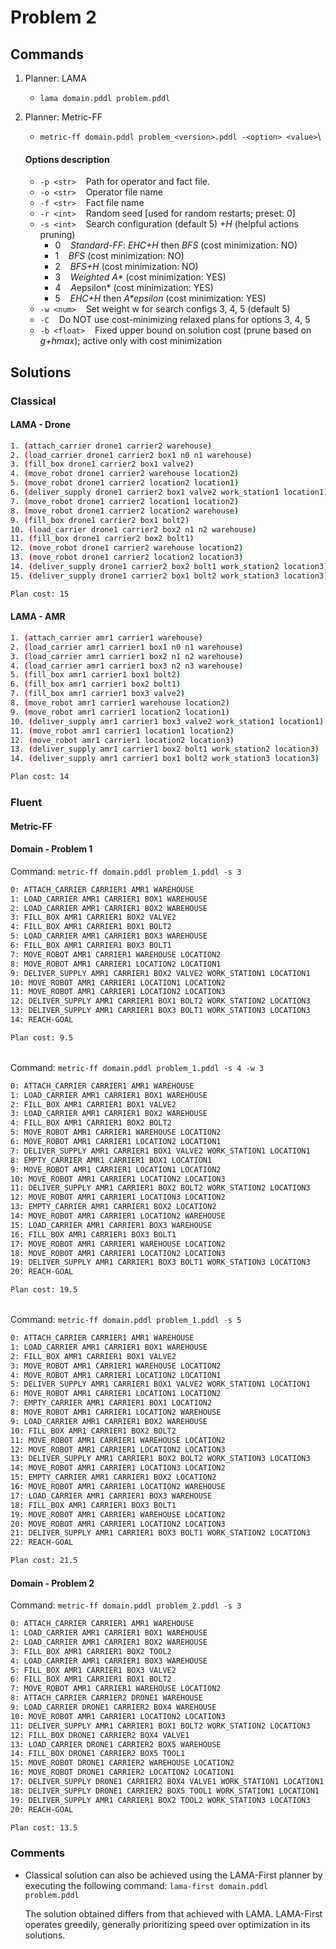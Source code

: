 # Problem 2

## Commands
1. Planner: LAMA
	- ``lama domain.pddl problem.pddl``

2. Planner: Metric-FF
    - ``metric-ff domain.pddl problem_<version>.pddl -<option> <value>``\

	#### Options description
	- ``-p <str>``&nbsp;&nbsp;&nbsp;&nbsp;Path for operator and fact file.
    - ``-o <str>``&nbsp;&nbsp;&nbsp;&nbsp;Operator file name
    - ``-f <str>``&nbsp;&nbsp;&nbsp;&nbsp;Fact file name
    - ``-r <int>``&nbsp;&nbsp;&nbsp;&nbsp;Random seed [used for random restarts; preset: 0]
    - ``-s <int>``&nbsp;&nbsp;&nbsp;&nbsp;Search configuration (default 5) *+H* (helpful actions pruning)
        - 0&nbsp;&nbsp;&nbsp;&nbsp;*Standard-FF*: *EHC+H* then *BFS* (cost minimization: NO)
        - 1&nbsp;&nbsp;&nbsp;&nbsp;*BFS* (cost minimization: NO)
        - 2&nbsp;&nbsp;&nbsp;&nbsp;*BFS+H* (cost minimization: NO)
        - 3&nbsp;&nbsp;&nbsp;&nbsp;*Weighted A\** (cost minimization: YES)
        - 4&nbsp;&nbsp;&nbsp;&nbsp;*A*epsilon* (cost minimization: YES)
        - 5&nbsp;&nbsp;&nbsp;&nbsp;*EHC+H* then *A\*epsilon* (cost minimization: YES)
    - ``-w <num>``&nbsp;&nbsp;&nbsp;&nbsp;Set weight w for search configs 3, 4, 5 (default 5)
    - ``-C``&nbsp;&nbsp;&nbsp;&nbsp;Do NOT use cost-minimizing relaxed plans for options 3, 4, 5
    - ``-b <float>``&nbsp;&nbsp;&nbsp;&nbsp;Fixed upper bound on solution cost (prune based on *g+hmax*); active only with cost minimization

## Solutions

### Classical

#### LAMA - Drone

```bash
1. (attach_carrier drone1 carrier2 warehouse)
2. (load_carrier drone1 carrier2 box1 n0 n1 warehouse)
3. (fill_box drone1 carrier2 box1 valve2)
4. (move_robot drone1 carrier2 warehouse location2)
5. (move_robot drone1 carrier2 location2 location1)
6. (deliver_supply drone1 carrier2 box1 valve2 work_station1 location1)
7. (move_robot drone1 carrier2 location1 location2)
8. (move_robot drone1 carrier2 location2 warehouse)
9. (fill_box drone1 carrier2 box1 bolt2)
10. (load_carrier drone1 carrier2 box2 n1 n2 warehouse)
11. (fill_box drone1 carrier2 box2 bolt1)
12. (move_robot drone1 carrier2 warehouse location2)
13. (move_robot drone1 carrier2 location2 location3)
14. (deliver_supply drone1 carrier2 box2 bolt1 work_station2 location3)
15. (deliver_supply drone1 carrier2 box1 bolt2 work_station3 location3)

Plan cost: 15
```

#### LAMA - AMR

```bash
1. (attach_carrier amr1 carrier1 warehouse)
2. (load_carrier amr1 carrier1 box1 n0 n1 warehouse)
3. (load_carrier amr1 carrier1 box2 n1 n2 warehouse)
4. (load_carrier amr1 carrier1 box3 n2 n3 warehouse)
5. (fill_box amr1 carrier1 box1 bolt2)
6. (fill_box amr1 carrier1 box2 bolt1)
7. (fill_box amr1 carrier1 box3 valve2)
8. (move_robot amr1 carrier1 warehouse location2)
9. (move_robot amr1 carrier1 location2 location1)
10. (deliver_supply amr1 carrier1 box3 valve2 work_station1 location1)
11. (move_robot amr1 carrier1 location1 location2)
12. (move_robot amr1 carrier1 location2 location3)
13. (deliver_supply amr1 carrier1 box2 bolt1 work_station2 location3)
14. (deliver_supply amr1 carrier1 box1 bolt2 work_station3 location3)

Plan cost: 14
```

### Fluent

#### Metric-FF

#### Domain - Problem 1

Command: ``metric-ff domain.pddl problem_1.pddl -s 3``
```bash
0: ATTACH_CARRIER CARRIER1 AMR1 WAREHOUSE
1: LOAD_CARRIER AMR1 CARRIER1 BOX1 WAREHOUSE
2: LOAD_CARRIER AMR1 CARRIER1 BOX2 WAREHOUSE
3: FILL_BOX AMR1 CARRIER1 BOX2 VALVE2
4: FILL_BOX AMR1 CARRIER1 BOX1 BOLT2
5: LOAD_CARRIER AMR1 CARRIER1 BOX3 WAREHOUSE
6: FILL_BOX AMR1 CARRIER1 BOX3 BOLT1
7: MOVE_ROBOT AMR1 CARRIER1 WAREHOUSE LOCATION2
8: MOVE_ROBOT AMR1 CARRIER1 LOCATION2 LOCATION1
9: DELIVER_SUPPLY AMR1 CARRIER1 BOX2 VALVE2 WORK_STATION1 LOCATION1
10: MOVE_ROBOT AMR1 CARRIER1 LOCATION1 LOCATION2
11: MOVE_ROBOT AMR1 CARRIER1 LOCATION2 LOCATION3
12: DELIVER_SUPPLY AMR1 CARRIER1 BOX1 BOLT2 WORK_STATION2 LOCATION3
13: DELIVER_SUPPLY AMR1 CARRIER1 BOX3 BOLT1 WORK_STATION3 LOCATION3
14: REACH-GOAL

Plan cost: 9.5
```
\
Command: ``metric-ff domain.pddl problem_1.pddl -s 4 -w 3``
```bash
0: ATTACH_CARRIER CARRIER1 AMR1 WAREHOUSE
1: LOAD_CARRIER AMR1 CARRIER1 BOX1 WAREHOUSE
2: FILL_BOX AMR1 CARRIER1 BOX1 VALVE2
3: LOAD_CARRIER AMR1 CARRIER1 BOX2 WAREHOUSE
4: FILL_BOX AMR1 CARRIER1 BOX2 BOLT2
5: MOVE_ROBOT AMR1 CARRIER1 WAREHOUSE LOCATION2
6: MOVE_ROBOT AMR1 CARRIER1 LOCATION2 LOCATION1
7: DELIVER_SUPPLY AMR1 CARRIER1 BOX1 VALVE2 WORK_STATION1 LOCATION1
8: EMPTY_CARRIER AMR1 CARRIER1 BOX1 LOCATION1
9: MOVE_ROBOT AMR1 CARRIER1 LOCATION1 LOCATION2
10: MOVE_ROBOT AMR1 CARRIER1 LOCATION2 LOCATION3
11: DELIVER_SUPPLY AMR1 CARRIER1 BOX2 BOLT2 WORK_STATION2 LOCATION3
12: MOVE_ROBOT AMR1 CARRIER1 LOCATION3 LOCATION2
13: EMPTY_CARRIER AMR1 CARRIER1 BOX2 LOCATION2
14: MOVE_ROBOT AMR1 CARRIER1 LOCATION2 WAREHOUSE
15: LOAD_CARRIER AMR1 CARRIER1 BOX3 WAREHOUSE
16: FILL_BOX AMR1 CARRIER1 BOX3 BOLT1
17: MOVE_ROBOT AMR1 CARRIER1 WAREHOUSE LOCATION2
18: MOVE_ROBOT AMR1 CARRIER1 LOCATION2 LOCATION3
19: DELIVER_SUPPLY AMR1 CARRIER1 BOX3 BOLT1 WORK_STATION3 LOCATION3
20: REACH-GOAL

Plan cost: 19.5
```
\
Command: ``metric-ff domain.pddl problem_1.pddl -s 5``
```bash
0: ATTACH_CARRIER CARRIER1 AMR1 WAREHOUSE
1: LOAD_CARRIER AMR1 CARRIER1 BOX1 WAREHOUSE
2: FILL_BOX AMR1 CARRIER1 BOX1 VALVE2
3: MOVE_ROBOT AMR1 CARRIER1 WAREHOUSE LOCATION2
4: MOVE_ROBOT AMR1 CARRIER1 LOCATION2 LOCATION1
5: DELIVER_SUPPLY AMR1 CARRIER1 BOX1 VALVE2 WORK_STATION1 LOCATION1
6: MOVE_ROBOT AMR1 CARRIER1 LOCATION1 LOCATION2
7: EMPTY_CARRIER AMR1 CARRIER1 BOX1 LOCATION2
8: MOVE_ROBOT AMR1 CARRIER1 LOCATION2 WAREHOUSE
9: LOAD_CARRIER AMR1 CARRIER1 BOX2 WAREHOUSE
10: FILL_BOX AMR1 CARRIER1 BOX2 BOLT2
11: MOVE_ROBOT AMR1 CARRIER1 WAREHOUSE LOCATION2
12: MOVE_ROBOT AMR1 CARRIER1 LOCATION2 LOCATION3
13: DELIVER_SUPPLY AMR1 CARRIER1 BOX2 BOLT2 WORK_STATION3 LOCATION3
14: MOVE_ROBOT AMR1 CARRIER1 LOCATION3 LOCATION2
15: EMPTY_CARRIER AMR1 CARRIER1 BOX2 LOCATION2
16: MOVE_ROBOT AMR1 CARRIER1 LOCATION2 WAREHOUSE
17: LOAD_CARRIER AMR1 CARRIER1 BOX3 WAREHOUSE
18: FILL_BOX AMR1 CARRIER1 BOX3 BOLT1
19: MOVE_ROBOT AMR1 CARRIER1 WAREHOUSE LOCATION2
20: MOVE_ROBOT AMR1 CARRIER1 LOCATION2 LOCATION3
21: DELIVER_SUPPLY AMR1 CARRIER1 BOX3 BOLT1 WORK_STATION2 LOCATION3
22: REACH-GOAL

Plan cost: 21.5
```

#### Domain - Problem 2

Command: ``metric-ff domain.pddl problem_2.pddl -s 3``
```bash
0: ATTACH_CARRIER CARRIER1 AMR1 WAREHOUSE
1: LOAD_CARRIER AMR1 CARRIER1 BOX1 WAREHOUSE
2: LOAD_CARRIER AMR1 CARRIER1 BOX2 WAREHOUSE
3: FILL_BOX AMR1 CARRIER1 BOX2 TOOL2
4: LOAD_CARRIER AMR1 CARRIER1 BOX3 WAREHOUSE
5: FILL_BOX AMR1 CARRIER1 BOX3 VALVE2
6: FILL_BOX AMR1 CARRIER1 BOX1 BOLT2
7: MOVE_ROBOT AMR1 CARRIER1 WAREHOUSE LOCATION2
8: ATTACH_CARRIER CARRIER2 DRONE1 WAREHOUSE
9: LOAD_CARRIER DRONE1 CARRIER2 BOX4 WAREHOUSE
10: MOVE_ROBOT AMR1 CARRIER1 LOCATION2 LOCATION3
11: DELIVER_SUPPLY AMR1 CARRIER1 BOX1 BOLT2 WORK_STATION2 LOCATION3
12: FILL_BOX DRONE1 CARRIER2 BOX4 VALVE1
13: LOAD_CARRIER DRONE1 CARRIER2 BOX5 WAREHOUSE
14: FILL_BOX DRONE1 CARRIER2 BOX5 TOOL1
15: MOVE_ROBOT DRONE1 CARRIER2 WAREHOUSE LOCATION2
16: MOVE_ROBOT DRONE1 CARRIER2 LOCATION2 LOCATION1
17: DELIVER_SUPPLY DRONE1 CARRIER2 BOX4 VALVE1 WORK_STATION1 LOCATION1
18: DELIVER_SUPPLY DRONE1 CARRIER2 BOX5 TOOL1 WORK_STATION1 LOCATION1
19: DELIVER_SUPPLY AMR1 CARRIER1 BOX2 TOOL2 WORK_STATION3 LOCATION3
20: REACH-GOAL

Plan cost: 13.5
```

### Comments
- Classical solution can also be achieved using the LAMA-First planner by executing the following command:
``lama-first domain.pddl problem.pddl``

    The solution obtained differs from that achieved with LAMA. LAMA-First operates greedily, generally prioritizing speed over optimization in its solutions.
